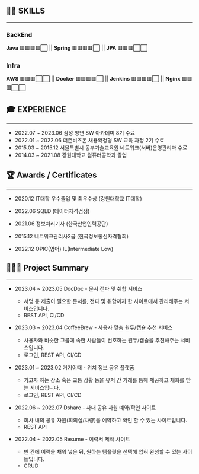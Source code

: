 ## 👨‍💻 **SKILLS**

---

### BackEnd

**Java** 🟥🟥🟥🟥⬜ ||
**Spring** 🟥🟥🟥🟥⬜ ||
**JPA**      🟥🟥🟥⬜⬜

### Infra

**AWS**      🟥🟥🟥⬜⬜ ||
**Docker**      🟥🟥🟥🟥⬜ ||
**Jenkins**      🟥🟥🟥🟥⬜ ||
**Nginx**      🟥🟥🟥⬜⬜

## 🎓 EXPERIENCE

---

- 2022.07 ~ 2023.06    삼성 청년 SW 아카데미 8기 수료
- 2022.01 ~ 2022.06    더존비즈온 채용확정형 SW 교육 과정 2기 수료
- 2015.03 ~ 2015.12    서울특별시 동부기술교육원 네트워크(서버)운영관리과 수료
- 2014.03 ~ 2021.08    강원대학교 컴퓨터공학과 졸업

## 🏆 Awards / Certificates

---

- 2020.12     IT대학 우수졸업 및 최우수상  (강원대학교 IT대학)

- 2022.06     SQLD (데이터자격검정)
- 2021.06     정보처리기사 (한국산업인력공단)
- 2015.12     네트워크관리사2급 (한국정보통신자격협회)

- 2022.12     OPIC(영어) IL(Intermediate Low)

## 👨🏻‍💻 Project Summary

---

- 2023.04 ~ 2023.05    DocDoc - 문서 전파 및 취합 서비스
    - 서명 등 제출이 필요한 문서를, 전파 및 취합까지 한 사이트에서 관리해주는 서비스입니다.
    - REST API, CI/CD
    
- 2023.03 ~ 2023.04    CoffeeBrew - 사용자 맞춤 원두/캡슐 추천 서비스
    - 사용자와 비슷한 그룹에 속한 사람들이 선호하는 원두/캡슐을 추천해주는 서비스입니다.
    - 로그인, REST API, CI/CD

- 2023.01 ~ 2023.02    거기어때 - 위치 정보 공유 플랫폼
    - 가고자 하는 장소 혹은 교통 상황 등을 유저 간 거래를 통해 제공하고 재화를 받는 서비스입니다.
    - 로그인, REST API, CI/CD

- 2022.06 ~ 2022.07    Dshare - 사내 공유 자원 예약/확인 사이트
    - 회사 내의 공유 자원(회의실/차량)을 예약하고 확인 할 수 있는 사이트입니다.
    - REST API

- 2022.04 ~ 2022.05    Resume - 이력서 제작 사이트
    - 빈 칸에 이력을 채워 넣은 뒤, 원하는 템플릿을 선택해 입혀 완성할 수 있는 사이트입니다.
    - CRUD
